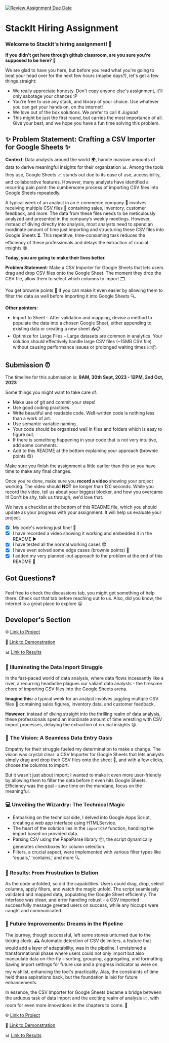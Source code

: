[![Review Assignment Due Date](https://classroom.github.com/assets/deadline-readme-button-24ddc0f5d75046c5622901739e7c5dd533143b0c8e959d652212380cedb1ea36.svg)](https://classroom.github.com/a/_IojtdoU)
# StackIt Hiring Assignment

### Welcome to StackIt's hiring assignment! 🚀

**If you didn't get here through github classroom, are you sure you're supposed to be here? 🤨**


We are glad to have you here, but before you read what you're going to beat your head over for the next few hours (maybe days?), let's get a few things straight:
- We really appreciate honesty. Don't copy anyone else's assignment, it'll only sabotage your chances :P
- You're free to use any stack, and library of your choice. Use whatever you can get your hands on, on the internet!
- We love out of the box solutions. We prefer to call it *Jugaad* 
- This might be just the first round, but carries the most importance of all. Give your best, and we hope you have a fun time solving this problem.

## ✨ **Problem Statement: Crafting a CSV Importer for Google Sheets** ✨

**Context**:
Data analysts around the world 🌍, handle massive amounts of data to derive meaningful insights for their organization 📊. Among the tools they use, Google Sheets 📈 stands out due to its ease of use, accessibility, and collaborative features. However, many analysts have identified a recurring pain point: the cumbersome process of importing CSV files into Google Sheets repeatedly.

A typical week of an analyst in an e-commerce company 🛒 involves receiving multiple CSV files 📁 containing sales, inventory, customer feedback, and more. The data from these files needs to be meticulously analyzed and presented in the company’s weekly meetings. However, instead of diving directly into analysis, most analysts need to spend an inordinate amount of time just importing and structuring these CSV files into Google Sheets ⏳. This repetitive, time-consuming task reduces the efficiency of these professionals and delays the extraction of crucial insights 😫.

**Today, you are going to make their lives better.**

**Problem Statement**:
Make a CSV Importer for Google Sheets that lets users drag and drop CSV files onto the Google Sheet. The moment they drop the CSV file, allow them to select which columns to import 🗂️.

You get brownie points 🍪 if you can make it even easier by allowing them to filter the data as well before importing it into Google Sheets 🔍.

**Other pointers**:
- Import to Sheet – After validation and mapping, devise a method to populate the data into a chosen Google Sheet, either appending to existing data or creating a new sheet 📥📋.
- Optimize for Large Files – Large datasets are common in analytics. Your solution should effectively handle large CSV files (~15MB CSV file) without causing performance issues or prolonged waiting times 📈📦.

## Submission ⏰
The timeline for this submission is: **9AM, 30th Sept, 2023 - 12PM, 2nd Oct, 2023**

Some things you might want to take care of:
- Make use of git and commit your steps!
- Use good coding practices.
- Write beautiful and readable code. Well-written code is nothing less than a work of art.
- Use semantic variable naming.
- Your code should be organized well in files and folders which is easy to figure out.
- If there is something happening in your code that is not very intuitive, add some comments.
- Add to this README at the bottom explaining your approach (brownie points 😋)

Make sure you finish the assignment a little earlier than this so you have time to make any final changes.

Once you're done, make sure you **record a video** showing your project working. The video should **NOT** be longer than 120 seconds. While you record the video, tell us about your biggest blocker, and how you overcame it! Don't be shy, talk us through, we'd love that.

We have a checklist at the bottom of this README file, which you should update as your progress with your assignment. It will help us evaluate your project.

- [X] My code's working just fine! 🥳
- [X] I have recorded a video showing it working and embedded it in the README ▶️
- [X] I have tested all the normal working cases 😎
- [X] I have even solved some edge cases (brownie points) 💪
- [X] I added my very planned-out approach to the problem at the end of this README 📜

## Got Questions❓
Feel free to check the discussions tab, you might get something of help there. Check out that tab before reaching out to us. Also, did you know, the internet is a great place to explore 😛

## Developer's Section
🌐 [Link to Project](https://script.google.com/macros/s/AKfycbwGt0sSNZqKHjUSnWmkPlry_kq1kcoaedywMHJCkPxdPJ6ZxUdIC-5d_r_kvSpHVB0p/exec)

📼 [Link to Demonstration](https://youtu.be/Xd3sLtA0WYs)

📊 [Link to Results](https://docs.google.com/spreadsheets/d/1gqjOL1CGLoYUkA3Q9t9o3MVaJYLThuqavpF3vGASvCY/edit#gid=0)

### 🌟 Illuminating the Data Import Struggle
In the fast-paced world of data analysis, where data flows incessantly like a river, a recurring headache plagues our valiant data analysts - the tiresome chore of importing CSV files into the Google Sheets arena. 

**Imagine this:** a typical week for an analyst involves juggling multiple CSV files 📁 containing sales figures, inventory data, and customer feedback. 

**However**, instead of diving straight into the thrilling realm of data analysis, these professionals spend an inordinate amount of time wrestling with CSV import processes, delaying the extraction of crucial insights 😫.

### 🔮 The Vision: A Seamless Data Entry Oasis
Empathy for their struggle fueled my determination to make a change. The vision was crystal clear: a CSV Importer for Google Sheets that lets analysts simply drag and drop their CSV files onto the sheet 📄, and with a few clicks, choose the columns to import. 

But it wasn't just about import; I wanted to make it even more user-friendly by allowing them to filter the data before it even hits Google Sheets. Efficiency was the goal - save time on the mundane, focus on the meaningful.

### 💻 Unveiling the Wizardry: The Technical Magic
- Embarking on the technical side, I delved into Google Apps Script, creating a web app interface using HTMLService.
- The heart of the solution lies in the `importCSV` function, handling the import based on provided data.
- Parsing CSV using the PapaParse library 📦, the script dynamically generates checkboxes for column selection. 
- Filters, a crucial aspect, were implemented with various filter types like 'equals,' 'contains,' and more 🔍.

### 🚀 Results: From Frustration to Elation
As the code unfolded, so did the capabilities. Users could drag, drop, select columns, apply filters, and watch the magic unfold. The script seamlessly validated and mapped data, populating the Google Sheet efficiently. The interface was clean, and error handling robust - a CSV imported successfully message greeted users on success, while any hiccups were caught and communicated.

### 🌈 Future Improvements: Dreams in the Pipeline
The journey, though successful, left some stones unturned due to the ticking clock. 🕰️ Automatic detection of CSV delimiters, a feature that would add a layer of adaptability, was in the pipeline. I envisioned a transformational phase where users could not only import but also manipulate data on-the-fly – sorting, grouping, aggregating, and formatting. Saving import settings for future use and a progress indicator 📊 were on my wishlist, enhancing the tool's practicality. Alas, the constraints of time held these aspirations back, but the foundation is laid for future enhancements.

In essence, the CSV Importer for Google Sheets became a bridge between the arduous task of data import and the exciting realm of analysis 📈, with room for even more innovations in the chapters to come. 🌟

🌐 [Link to Project](https://script.google.com/macros/s/AKfycbwGt0sSNZqKHjUSnWmkPlry_kq1kcoaedywMHJCkPxdPJ6ZxUdIC-5d_r_kvSpHVB0p/exec)

📼 [Link to Demonstration](https://youtu.be/Xd3sLtA0WYs)

📊 [Link to Results](https://docs.google.com/spreadsheets/d/1gqjOL1CGLoYUkA3Q9t9o3MVaJYLThuqavpF3vGASvCY/edit#gid=0)
